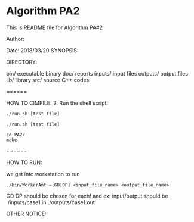 # Algorithm PA2

This is README file for Algorithm PA#2

Author: <Chun-Hsiao Yeh r04525061>

Date: 2018/03/20
SYNOPSIS:

DIRECTORY:

  bin/		executable binary
  doc/		reports
  inputs/	input files
  outputs/	output files
  lib/		library
  src/ 		source C++ codes
  
======

HOW TO CIMPILE:
2. Run the shell script!
```
./run.sh [test file]
```

```
./run.sh [test file]
```

```
cd PA2/
make
```
======

HOW TO RUN:

we get into workstation to run
```
./bin/WorkerAnt –[GD|DP] <input_file_name> <output_file_name>
```
GD DP should be chosen for each! and ex: input/output should be ./inputs/case1.in ./outputs/case1.out 

OTHER NOTICE:



